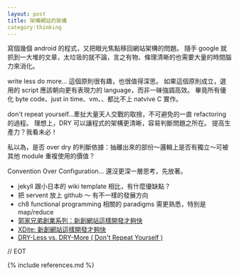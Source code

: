 ```yaml
---
layout: post
title: 架構網站的架構
category:thinking
---
```


寫個幾個 android 的程式，又把眼光焦點移回網站架構的問題。
隨手 google 就抓到一大堆的文章，太垃圾的就不論，言之有物、條理清晰的也需要大量的時間腦力來消化。

write less do more... 這個原則很有趣，也很值得深思。
如果這個原則成立，選用的 script 應該朝向更有表現力的 language，而非一昧強調高效。
畢竟所有優化 byte code、just in time、vm、、都比不上 natvive C 實作。

don't repeat yourself...牽扯大量天人交戰的取捨，不可避免的一直 refactoring 的過程。
理想上，DRY 可以讓程式的架構更清晰，容易判斷問題之所在。 提高生產力？我看未必！

私以為，是否 over dry 的判斷依據：抽離出來的部份～邏輯上是否有獨立～可被其他 module 重複使用的價值？

Convention Over Configuration... 還沒更深一層思考，先放著。


* jekyll 跟小日本的 wiki template 相比，有什麼優缺點？
* 把 servent 放上 github ～ 有不一樣的發展方向
* ch8 functional programming 相關的 paradigms 需更熟悉，特別是 map/reduce
* [郭家兄弟創業系列：新創網站這樣開發才夠快](http://www.kuobrothers.com/article-124.htm)
* [XDite: 新創網站這樣開發才夠快](http://blog.xdite.net/posts/2012/04/07/startup-rapid-development/)
* [DRY-Less vs. DRY-More ( Don't Repeat Yourself )](http://stackoverflow.com/questions/11640687/dry-less-vs-dry-more-dont-repeat-yourself)


// EOT


{% include references.md %}

